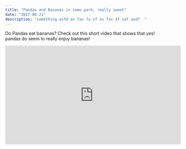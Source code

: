```yaml
---
title: "Pandas and Bananas in some park, really sweet"
date: "2017-08-21"
description: "something asfd as fas fa sf as fas df saf asdf  "
---
```


Do Pandas eat bananas? Check out this short video that shows that yes! pandas do
seem to really enjoy bananas!

<iframe width="560" height="315" src="https://www.youtube.com/embed/4SZl1r2O_bY" frameborder="0" allowfullscreen></iframe>
